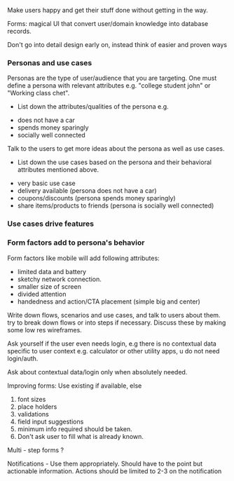 Make users happy and get their
stuff done without getting in the way.

Forms: magical UI that convert user/domain knowledge into database records.

Don't go into detail design early on, instead think of easier and proven ways

### Personas and use cases

Personas are the type of user/audience that you are targeting.
One must define a persona with relevant attributes e.g. "college student john" or "Working class chet".
* List down the attributes/qualities of the persona e.g.
- does not have a car
- spends money sparingly
- socially well connected

Talk to the users to get more ideas about the persona as well as use cases.

* List down the use cases based on the persona and their behavioral attributes mentioned above.
- very basic use case
- delivery available (persona does not have a car)
- coupons/discounts (persona spends money sparingly)
- share items/products to friends (persona is socially well connected)

### Use cases drive features

### Form factors add to persona's behavior
Form factors like mobile will add following attributes:
- limited data and battery
- sketchy network connection.
- smaller size of screen
- divided attention
- handedness and action/CTA placement (simple big and center)


Write down flows, scenarios and use cases, and talk to users about them.
try to break down flows or into steps if necessary. Discuss these by making some low res wireframes.

Ask yourself if the user even needs login, e.g there is no contextual data specific to user context e.g. calculator or other utility apps, u do not need login/auth.

Ask about contextual data/login only when absolutely needed.


Improving forms:
Use existing if available, else
1. font sizes
2. place holders
3. validations
4. field input suggestions
5. minimum info required should be taken.
6. Don't ask user to fill what is already known.

Multi - step forms ?


Notifications - Use them appropriately.
Should have to the point but actionable information. 
Actions should be limited to 2-3 on the notification
